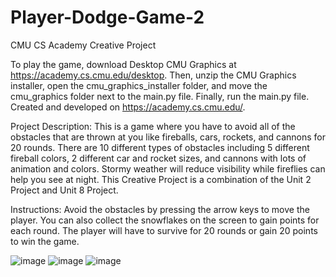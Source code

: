 # Player-Dodge-Game-2
CMU CS Academy Creative Project

To play the game, download Desktop CMU Graphics at https://academy.cs.cmu.edu/desktop. Then, unzip the CMU Graphics installer, open the cmu_graphics_installer folder, and move the cmu_graphics folder next to the main.py file. Finally, run the main.py file.
Created and developed on https://academy.cs.cmu.edu/.

Project Description: This is a game where you have to avoid all of the obstacles
that are thrown at you like fireballs, cars, rockets, and cannons for 20 rounds.
There are 10 different types of obstacles including 5 different fireball colors,
2 different car and rocket sizes, and cannons with lots of animation and colors.
Stormy weather will reduce visibility while fireflies can help you see at night.
This Creative Project is a combination of the Unit 2 Project and Unit 8 Project.

Instructions: Avoid the obstacles by pressing the arrow keys to move the player.
You can also collect the snowflakes on the screen to gain points for each round.
The player will have to survive for 20 rounds or gain 20 points to win the game.

![image](https://github.com/user-attachments/assets/ca3159c9-74ab-4dc1-8cae-03a6bb1f4863)
![image](https://github.com/user-attachments/assets/042c8d6e-51c4-4b6c-93b3-ac60de7891d9)
![image](https://github.com/user-attachments/assets/1edc7c38-0f67-466e-865b-05fac569eed2)

